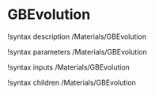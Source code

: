 <!-- MOOSE Documentation Stub: Remove this when content is added. -->

# GBEvolution
!syntax description /Materials/GBEvolution

!syntax parameters /Materials/GBEvolution

!syntax inputs /Materials/GBEvolution

!syntax children /Materials/GBEvolution
